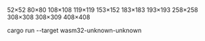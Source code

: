 52×52
80×80
108×108
119×119
153×152
183×183
193×193
258×258
308×308
308×309
408×408

cargo run --target wasm32-unknown-unknown